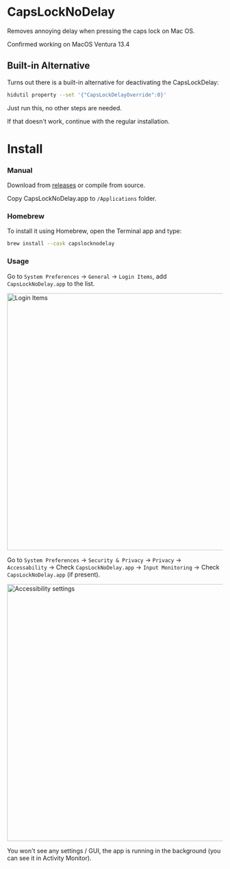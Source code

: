 # CapsLockNoDelay
Removes annoying delay when pressing the caps lock on Mac OS.

Confirmed working on MacOS Ventura 13.4

## Built-in Alternative
Turns out there is a built-in alternative for deactivating the CapsLockDelay:
```bash
hidutil property --set '{"CapsLockDelayOverride":0}'
```
Just run this, no other steps are needed.

If that doesn't work, continue with the regular installation.

# Install
### Manual

Download from [releases](https://github.com/gkpln3/CapsLockNoDelay/releases) or compile from source.

Copy CapsLockNoDelay.app to `/Applications` folder.

### Homebrew

To install it using Homebrew, open the Terminal app and type:
```bash
brew install --cask capslocknodelay
```

### Usage

Go to `System Preferences` -> `General` -> `Login Items`, add `CapsLockNoDelay.app` to the list.

<img width="600" alt="Login Items" src="https://user-images.githubusercontent.com/8081679/207524899-e5b60ff3-cec2-416d-8563-a85d00cd5101.png">


Go to `System Preferences` -> `Security & Privacy` -> `Privacy` -> `Accessability` -> Check `CapsLockNoDelay.app` -> `Input Monitoring` -> Check `CapsLockNoDelay.app` (if present).

<img width="600" alt="Accessibility settings" src="https://user-images.githubusercontent.com/8081679/118651850-a13a8b00-b7ee-11eb-94cc-8fa999fc49a9.png">

You won't see any settings / GUI, the app is running in the background (you can see it in Activity Monitor).
